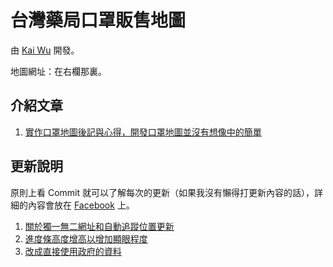 # 台灣藥局口罩販售地圖
由 [Kai Wu](https://www.facebook.com/kai73002981) 開發。

地圖網址：在右欄那裏。

## 介紹文章
1. [實作口罩地圖後記與心得，開發口罩地圖並沒有想像中的簡單](https://kai73002981.blogspot.com/2020/02/mask-map-development.html)

## 更新說明
原則上看 Commit 就可以了解每次的更新（如果我沒有懶得打更新內容的話），詳細的內容會放在 [Facebook](https://www.facebook.com/kai73002981) 上。

1. [關於獨一無二網址和自動追蹤位置更新](https://www.facebook.com/story.php?story_fbid=3198871687004846&id=2328692494022774)
2. [進度條高度增高以增加顯眼程度](https://www.facebook.com/kai73002981/posts/3283367935221887)
3. [改成直接使用政府的資料](https://www.facebook.com/kai73002981/posts/3523870097838335)
